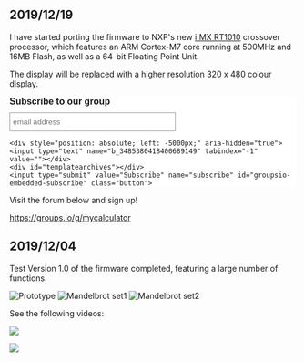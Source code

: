 ## 2019/12/19

I have started porting the firmware to NXP's new [i.MX RT1010](https://www.nxp.com/design/development-boards/i.mx-evaluation-and-development-boards/i.mx-rt1010-evaluation-kit:MIMXRT1010-EVK) 
crossover processor, which features an ARM Cortex-M7 core running at 500MHz and 16MB Flash, as well as a 64-bit Floating Point Unit. 

The display will be replaced with a higher resolution 320 x 480 colour display.

<div class="classictemplate template" style="display: block;">
<style type="text/css">
  #groupsio_embed_signup input {border:1px solid #999; -webkit-appearance:none;}
  #groupsio_embed_signup label {display:block; font-size:16px; padding-bottom:10px; font-weight:bold;}
  #groupsio_embed_signup .email {display:block; padding:8px 0; margin:0 4% 10px 0; text-indent:5px; width:58%; min-width:130px;}
  #groupsio_embed_signup {
    background:#fff; clear:left; font:14px Helvetica,Arial,sans-serif; 
  }
  #groupsio_embed_signup .button {

      width:25%; margin:0 0 10px 0; min-width:90px;
      background-image: linear-gradient(to bottom,#337ab7 0,#265a88 100%);
      background-repeat: repeat-x;
      border-color: #245580;
      text-shadow: 0 -1px 0 rgba(0,0,0,.2);
      box-shadow: inset 0 1px 0 rgba(255,255,255,.15),0 1px 1px rgba(0,0,0,.075);
      padding: 5px 10px;
      font-size: 12px;
      line-height: 1.5;
      border-radius: 3px;
      color: #fff;
      background-color: #337ab7;
      display: inline-block;
      margin-bottom: 0;
      font-weight: 400;
      text-align: center;
      white-space: nowrap;
      vertical-align: middle;
    }
</style>
<div id="groupsio_embed_signup">
<form action="https://groups.io/g/mycalculator/signup?u=3485380418400689149" method="post" id="groupsio-embedded-subscribe-form" name="groupsio-embedded-subscribe-form" target="_blank">
    <div id="groupsio_embed_signup_scroll">
      <label for="email" id="templateformtitle">Subscribe to our group</label>
      <input type="email" value="" name="email" class="email" id="email" placeholder="email address" required="">
    
    <div style="position: absolute; left: -5000px;" aria-hidden="true"><input type="text" name="b_3485380418400689149" tabindex="-1" value=""></div>
    <div id="templatearchives"></div>
    <input type="submit" value="Subscribe" name="subscribe" id="groupsio-embedded-subscribe" class="button">
  </div>
</form>
</div>
</div>

Visit the forum below and sign up!

https://groups.io/g/mycalculator

## 2019/12/04

Test Version 1.0 of the firmware completed, featuring a large number of functions. 

![Prototype](https://live.staticflickr.com/65535/49206023653_9760183c1b.jpg) 
![Mandelbrot set1](https://live.staticflickr.com/65535/49136352892_b0159df85d_w.jpg) ![Mandelbrot set2](https://live.staticflickr.com/65535/49206026533_c374309a02_w.jpg)

See the following videos:

[![](http://img.youtube.com/vi/Ev7-7Hwkang/0.jpg)](http://www.youtube.com/watch?v=Ev7-7Hwkang "Drawing Fractals 1 - The Mandelbrot set Part 1")

[![](http://img.youtube.com/vi/rj_wxCEUXyc/0.jpg)](http://www.youtube.com/watch?v=rj_wxCEUXyc "Drawing Fractals 2 - The Mandelbrot set Part 2")



